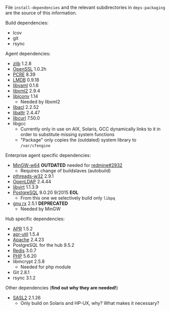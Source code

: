 File `install-dependencies` and the relevant subdirectories
in `deps-packaging` are the source of this information.


Build dependencies:

* lcov
* git
* rsync

Agent dependencies:

* [zlib](http://www.zlib.net/) 1.2.8
* [OpenSSL](http://openssl.org/) 1.0.2h
* [PCRE](http://ftp.csx.cam.ac.uk/pub/software/programming/pcre/) 8.39
* [LMDB](https://github.com/LMDB/lmdb/) 0.9.18
* [libyaml](http://pyyaml.org/wiki/LibYAML) 0.1.6
* [libxml2](http://xmlsoft.org/sources/) 2.9.4
* [libiconv](http://ftp.gnu.org/gnu/libiconv/) 1.14
  * Needed by libxml2
* [libacl](http://download.savannah.gnu.org/releases/acl/) 2.2.52
* [libattr](http://download.savannah.gnu.org/releases/attr/) 2.4.47
* [libcurl](http://curl.haxx.se/download.html) 7.50.0
* libgcc
  * Currently only in use on AIX, Solaris, GCC dynamically links to it in order
    to substitute missing system functions
  * "Package" only copies the (outdated) system library to `/var/cfengine`

Enterprise agent specific dependencies:

* [MinGW-w64](http://sourceforge.net/projects/mingw-w64/) **OUTDATED** needed
  for [redmine#2932](https://dev.cfengine.com/issues/2932)
  * Requires change of buildslaves (autobuild)
* [pthreads-w32](ftp://sourceware.org/pub/pthreads-win32/) 2.9.1
* [OpenLDAP](http://www.openldap.org/software/download/OpenLDAP/openldap-release/) 2.4.44
* [libvirt](http://libvirt.org/sources/stable_updates/) 1.1.3.9
* [PostgreSQL](http://www.postgresql.org/) 9.0.20 9/2015 **EOL**
  * From this one we selectively build only `libpq`
* [gnu rx](http://www.gnu.org/software/rx/rx.html) 2.5.1 **DEPRECATED**
  * Needed by MinGW

Hub specific dependencies:

* [APR](https://apr.apache.org/) 1.5.2
* [apr-util](https://apr.apache.org/) 1.5.4
* [Apache](http://httpd.apache.org/) 2.4.23
* PostgreSQL for the hub 9.5.2
* [Redis](http://redis.io/) 3.0.7
* [PHP](http://php.net/) 5.6.20
* libmcrypt 2.5.8
  * Needed for php module
* Git 2.8.1
* rsync 3.1.2

Other dependencies (**find out why they are needed!**)

* [SASL2](https://cyrusimap.org/mediawiki/index.php/Downloads) 2.1.26
  * Only build on Solaris and HP-UX, why? What makes it necessary?

